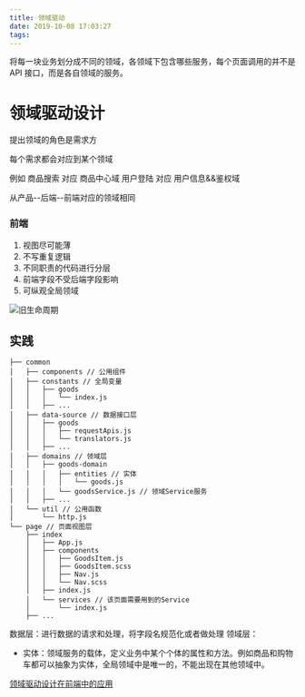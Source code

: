 ```yaml
---
title: 领域驱动
date: 2019-10-08 17:03:27
tags:
---
```



将每一块业务划分成不同的领域，各领域下包含哪些服务，每个页面调用的并不是 API 接口，而是各自领域的服务。

# 领域驱动设计
提出领域的角色是需求方

每个需求都会对应到某个领域

例如 商品搜索 对应 商品中心域
    用户登陆 对应 用户信息&&鉴权域
    
从产品--后端--前端对应的领域相同

### 前端
1. 视图尽可能薄
2. 不写重复逻辑
3. 不同职责的代码进行分层 
4. 前端字段不受后端字段影响
5. 可纵观全局领域

![旧生命周期](/images/ddd/ddd.png)

## 实践
```
├── common
│   ├── components // 公用组件
│   ├── constants // 全局变量
│   │   ├── goods
│   │   │   └── index.js
│   │   ├── ...
│   ├── data-source // 数据接口层
│   │   ├── goods
│   │   │   ├── requestApis.js
│   │   │   └── translators.js
│   │   ├── ...
│   ├── domains // 领域层
│   │   ├── goods-domain
│   │   │   ├── entities // 实体
│   │   │   │   └── goods.js
│   │   │   └── goodsService.js // 领域Service服务
│   │   ├── ...
│   └── util // 公用函数
│       └── http.js
└── page // 页面视图层
    ├── index
    │   ├── App.js
    │   ├── components
    │   │   ├── GoodsItem.js
    │   │   ├── GoodsItem.scss
    │   │   ├── Nav.js
    │   │   └── Nav.scss
    │   ├── index.js
    │   └── services // 该页面需要用到的Service
    │       └── index.js
    ├── ...
```
数据层：进行数据的请求和处理，将字段名规范化或者做处理
领域层：
 - 实体：领域服务的载体，定义业务中某个个体的属性和方法。例如商品和购物车都可以抽象为实体，全局领域中是唯一的，不能出现在其他领域中。


[领域驱动设计在前端中的应用](https://github.com/Vincedream/ddd-fe-demo)

